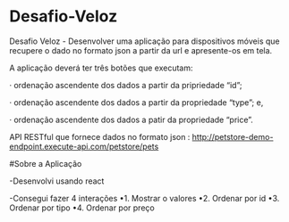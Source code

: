 # Desafio-Veloz
Desafio Veloz - Desenvolver uma aplicação para dispositivos móveis que recupere o dado no formato json a partir da url e apresente-os em tela.

A aplicação deverá ter três botões que executam:
  
·         ordenação ascendente dos dados a partir da pripriedade “id”;
  
·         ordenação ascendente dos dados a partir da propriedade “type”; e,
  
·        ordenação ascendente dos dados a patir da propriedade “price”.

 API RESTful que fornece dados no formato json : http://petstore-demo-endpoint.execute-api.com/petstore/pets

#Sobre a Aplicação 

-Desenvolvi usando react 

-Consegui fazer 4 interações 
•1. Mostrar o valores
•2. Ordenar por id
•3. Ordenar por tipo
•4. Ordenar por preço

